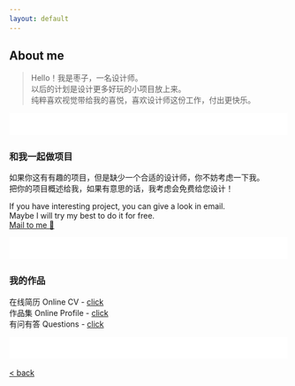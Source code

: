 ```yaml
---
layout: default
---
```


## About me
> Hello！我是枣子，一名设计师。  
> 以后的计划是设计更多好玩的小项目放上来。   
> 纯粹喜欢视觉带给我的喜悦，喜欢设计师这份工作，付出更快乐。


![bg](assets/pic/empty.png)
### 和我一起做项目
如果你这有有趣的项目，但是缺少一个合适的设计师，你不妨考虑一下我。  
把你的项目概述给我，如果有意思的话，我考虑会免费给您设计！  


If you have interesting project, you can give a look in email.  
Maybe I will try my best to do it for free.   
[Mail to me 📧](mailto:cherrycaowen@gmail.com) 

![bg](assets/pic/empty.png)

### 我的作品

在线简历 Online CV - [click][4]  
作品集 Online Profile - [click][5]  
有问有答 Questions - [click][6]  

![bg](assets/pic/empty.png)

[<   back](./)

[3]:	https://www.behance.net/cherrycaow6e69 "behance"
[4]:	https://dosthcool.github.io/cho-moon.html
[5]:	https://dosthcool.github.io
[6]:	https://dosthcool.github.io/questions.html